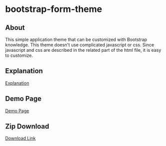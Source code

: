 # bootstrap-form-theme

## About
This simple application theme that can be customized with Bootstrap knowledge.
This theme doesn't use complicated javascript or css.
Since javascript and css are described in the related part of the html file, it is easy to customize.

## Explanation
[Explanation](https://wellknowledge.org/)

## Demo Page
[Demo Page](https://wellknowledge.org/wp-content/uploads/2022/01/index.html)

## Zip Download
[Download Link](https://wellknowledge.org/wp-content/uploads/2022/01/bootstrap-form-theme.zip)
